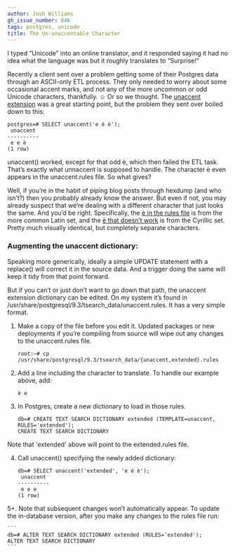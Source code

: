 ```yaml
---
author: Josh Williams
gh_issue_number: 846
tags: postgres, unicode
title: The Un-unaccentable Character
---
```




I typed “Unicode” into an online translator, and it responded saying it had no idea what the language was but it roughly translates to “Surprise!”

Recently a client sent over a problem getting some of their Postgres data through an ASCII-only ETL process.  They only needed to worry about some occasional accent marks, and not any of the more uncommon or odd Unicode characters, thankfully. ☺ Or so we thought.  The [unaccent extension](http://www.postgresql.org/docs/current/interactive/unaccent.html) was a great starting point, but the problem they sent over boiled down to this:

```
postgres=# SELECT unaccent('e é ѐ');
 unaccent 
----------
 e e ѐ
(1 row)
```

unaccent() worked, except for that odd ѐ, which then failed the ETL task.  That’s exactly what unnaccent is supposed to handle.  The character è even appears in the unaccent.rules file.  So what gives?

Well, if you’re in the habit of piping blog posts through hexdump (and who isn’t?) then you probably already know the answer.  But even if not, you may already suspect that we’re dealing with a different character that just looks the same.  And you’d be right.  Specifically, the [è in the rules file](http://unicode.org/cldr/utility/character.jsp?a=00E8) is from the more common Latin set, and the [ѐ that doesn’t work](http://unicode.org/cldr/utility/character.jsp?a=0450) is from the Cyrillic set.  Pretty much visually identical, but completely separate characters.

### Augmenting the unaccent dictionary:

Speaking more generically, ideally a simple UPDATE statement with a replace() will correct it in the source data.  And a trigger doing the same will keep it tidy from that point forward.

But if you can’t or just don’t want to go down that path, the unaccent extension dictionary can be edited.  On my system it’s found in /usr/share/postgresql/9.3/tsearch_data/unaccent.rules.  It has a very simple format.

1. Make a copy of the file before you edit it.  Updated packages or new deployments if you’re compiling from source will wipe out any changes to the unaccent.rules file.

    ```
    root:~# cp /usr/share/postgresql/9.3/tsearch_data/{unaccent,extended}.rules
    ```

2. Add a line including the character to translate.  To handle our example above, add:

    ```
    ѐ e
    ```

3. In Postgres, create a new dictionary to load in those rules.

    ```
    db=# CREATE TEXT SEARCH DICTIONARY extended (TEMPLATE=unaccent, RULES='extended');
    CREATE TEXT SEARCH DICTIONARY
    ```

Note that 'extended' above will point to the extended.rules file.

4. Call unaccent() specifying the newly added dictionary:

    ```
    db=# SELECT unaccent('extended', 'e é ѐ');
     unaccent 
    ----------
     e e e
    (1 row)
    ```

5+. Note that subsequent changes won’t automatically appear.  To update the in-database version, after you make any changes to the rules file run:

    ```
    db=# ALTER TEXT SEARCH DICTIONARY extended (RULES='extended');
    ALTER TEXT SEARCH DICTIONARY
    ```

